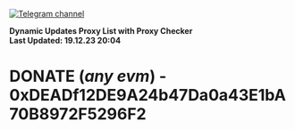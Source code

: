 [![Telegram channel](https://img.shields.io/endpoint?url=https://runkit.io/damiankrawczyk/telegram-badge/branches/master?url=https://t.me/n4z4v0d)](https://t.me/n4z4v0d) 

**Dynamic Updates Proxy List with Proxy Checker**  
**Last Updated: 19.12.23 20:04**

# DONATE (_any evm_) - 0xDEADf12DE9A24b47Da0a43E1bA70B8972F5296F2
